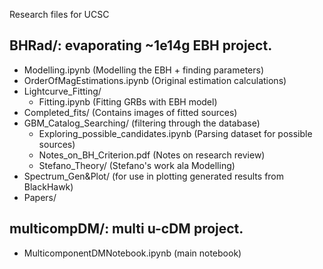 Research files for UCSC

## BHRad/: evaporating ~1e14g EBH project.
- Modelling.ipynb (Modelling the EBH + finding parameters)
- OrderOfMagEstimations.ipynb (Original estimation calculations)
- Lightcurve_Fitting/
	- Fitting.ipynb (Fitting GRBs with EBH model)
- Completed_fits/ (Contains images of fitted sources)
- GBM_Catalog_Searching/ (filtering through the database)
	- Exploring_possible_candidates.ipynb (Parsing dataset for possible sources)
	- Notes_on_BH_Criterion.pdf (Notes on research review)
	- Stefano_Theory/ (Stefano's work ala Modelling)
- Spectrum_Gen&Plot/ (for use in plotting generated results from BlackHawk)
- Papers/

## multicompDM/: multi u-cDM project. 
- MulticomponentDMNotebook.ipynb (main notebook)
